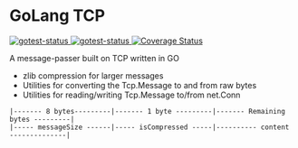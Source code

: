 # GoLang TCP

<a href="https://github.com/evindunn/Tcp/actions?query=workflow%3ABuild">
  <img type="image/svg" alt="gotest-status" src="https://github.com/evindunn/gtcp/workflows/Build/badge.svg">
</a>

<a href="https://github.com/evindunn/Tcp/actions?query=workflow%3ATest">
  <img type="image/svg" alt="gotest-status" src="https://github.com/evindunn/gtcp/workflows/Test/badge.svg">
</a>

<a href='https://coveralls.io/github/evindunn/gtcp?branch=master'>
  <img src='https://coveralls.io/repos/github/evindunn/gtcp/badge.svg?branch=master&service=github' alt='Coverage Status' />
</a>



A message-passer built on TCP written in GO
- zlib compression for larger messages
- Utilities for converting the Tcp.Message to and from raw bytes
- Utilities for reading/writing Tcp.Message to/from net.Conn

```
|------- 8 bytes---------|------- 1 byte ---------|------- Remaining bytes ---------|
|----- messageSize ------|----- isCompressed -----|---------- content --------------|
```